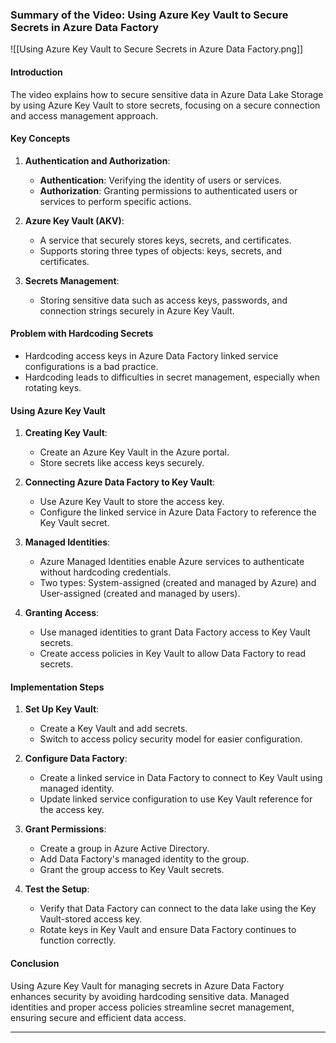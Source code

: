 ### Summary of the Video: Using Azure Key Vault to Secure Secrets in Azure Data Factory

![[Using Azure Key Vault to Secure Secrets in Azure Data Factory.png]]

#### Introduction
The video explains how to secure sensitive data in Azure Data Lake Storage by using Azure Key Vault to store secrets, focusing on a secure connection and access management approach.

#### Key Concepts
1. **Authentication and Authorization**:
   - **Authentication**: Verifying the identity of users or services.
   - **Authorization**: Granting permissions to authenticated users or services to perform specific actions.

2. **Azure Key Vault (AKV)**:
   - A service that securely stores keys, secrets, and certificates.
   - Supports storing three types of objects: keys, secrets, and certificates.

3. **Secrets Management**:
   - Storing sensitive data such as access keys, passwords, and connection strings securely in Azure Key Vault.

#### Problem with Hardcoding Secrets
- Hardcoding access keys in Azure Data Factory linked service configurations is a bad practice.
- Hardcoding leads to difficulties in secret management, especially when rotating keys.

#### Using Azure Key Vault
1. **Creating Key Vault**:
   - Create an Azure Key Vault in the Azure portal.
   - Store secrets like access keys securely.

2. **Connecting Azure Data Factory to Key Vault**:
   - Use Azure Key Vault to store the access key.
   - Configure the linked service in Azure Data Factory to reference the Key Vault secret.

3. **Managed Identities**:
   - Azure Managed Identities enable Azure services to authenticate without hardcoding credentials.
   - Two types: System-assigned (created and managed by Azure) and User-assigned (created and managed by users).

4. **Granting Access**:
   - Use managed identities to grant Data Factory access to Key Vault secrets.
   - Create access policies in Key Vault to allow Data Factory to read secrets.

#### Implementation Steps
1. **Set Up Key Vault**:
   - Create a Key Vault and add secrets.
   - Switch to access policy security model for easier configuration.

2. **Configure Data Factory**:
   - Create a linked service in Data Factory to connect to Key Vault using managed identity.
   - Update linked service configuration to use Key Vault reference for the access key.

3. **Grant Permissions**:
   - Create a group in Azure Active Directory.
   - Add Data Factory's managed identity to the group.
   - Grant the group access to Key Vault secrets.

4. **Test the Setup**:
   - Verify that Data Factory can connect to the data lake using the Key Vault-stored access key.
   - Rotate keys in Key Vault and ensure Data Factory continues to function correctly.

#### Conclusion
Using Azure Key Vault for managing secrets in Azure Data Factory enhances security by avoiding hardcoding sensitive data. Managed identities and proper access policies streamline secret management, ensuring secure and efficient data access.

---
